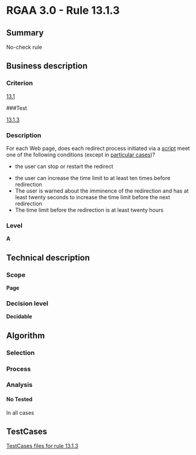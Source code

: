 # RGAA 3.0 -  Rule 13.1.3

## Summary

No-check rule

## Business description

### Criterion

[13.1](http://asqatasun.github.io/RGAA--3.0--EN/RGAA3.0_Criteria_English_version_v1.html#crit-13-1)

###Test

[13.1.3](http://asqatasun.github.io/RGAA--3.0--EN/RGAA3.0_Criteria_English_version_v1.html#test-13-1-3)

### Description
For each Web page, does
    each redirect process initiated via a <a href="http://asqatasun.github.io/RGAA--3.0--EN/RGAA3.0_Glossary_English_version_v1.html#mScript">script</a>
    meet one of the following conditions (except in <a title="Particular cases for criterion 13.1" href="http://asqatasun.github.io/RGAA--3.0--EN/RGAA3.0_Particular_cases_English_version_v1.html#cpCrit13-1">particular cases</a>)?
    <ul><li> the user can stop or restart the redirect</li>
  <li> the user can increase the time limit to at least
   ten times before redirection</li>
  <li> The user is warned about the imminence of the
   redirection and has at least twenty seconds to
   increase the time limit before the next redirection</li>
  <li> The time limit before the redirection is at least
   twenty hours</li>
    </ul> 


### Level

**A**

## Technical description

### Scope

**Page**

### Decision level

**Decidable**

## Algorithm

### Selection

### Process

### Analysis

#### No Tested 

In all cases








##  TestCases 

[TestCases files for rule 13.1.3](https://github.com/Asqatasun/Asqatasun/tree/master/rules/rules-rgaa3.0/src/test/resources/testcases/rgaa30/Rgaa30Rule130103/) 


